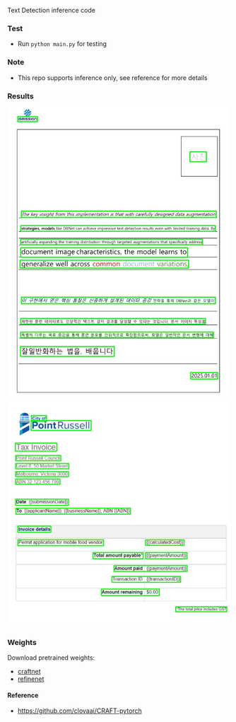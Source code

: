 Text Detection inference code

### Test

* Run `python main.py` for testing

### Note

* This repo supports inference only, see reference for more details

### Results

![title](assets/demo_321.jpg)
![title](assets/demo_123.jpg)

### Weights
<!-- https://github.com/skconan -->
Download pretrained weights:
* [craftnet](https://drive.google.com/uc?id=1bupFXqT-VU6Jjeul13XP7yx2Sg5IHr4J)
* [refinenet](https://drive.google.com/uc?id=1xcE9qpJXp4ofINwXWVhhQIh9S8Z7cuGj)


#### Reference

* https://github.com/clovaai/CRAFT-pytorch

